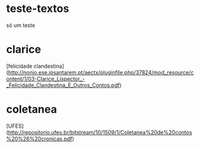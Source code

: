 # teste-textos
só um teste

# clarice
[felicidade clandestina] (http://nonio.ese.ipsantarem.pt/aectx/pluginfile.php/37824/mod_resource/content/1/03-Clarice_Lispector_-_Felicidade_Clandestina_E_Outros_Contos.pdf)

# coletanea
[UFES] (http://repositorio.ufes.br/bitstream/10/1509/1/Coletanea%20de%20contos%20%26%20cronicas.pdf)